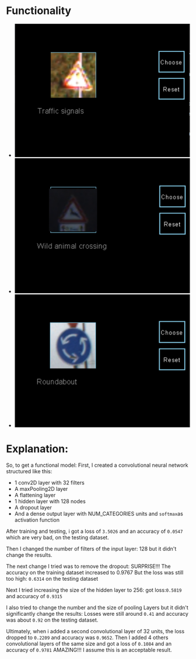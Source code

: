 # Functionality
- ![alt text](img1.png)
- ![alt text](img2.png)
- ![alt text](img3.png)


# Explanation:
So, to get a functional model:
First, I created a convolutional neural network structured like this:
- 1 conv2D layer with 32 filters
- A maxPooling2D layer
- A flattening layer
- 1 hidden layer with 128 nodes
- A dropout layer
- And a dense output layer with NUM_CATEGORIES units and `softmax`as activation function

After training and testing, i got a loss of `3.5026` and an accuracy of `0.0547` which are very bad, on the testing dataset.

Then I changed the number of filters of the input layer: 128 but it didn't change the results.

The next change I tried was to remove the dropout: SURPRISE!!! The accuracy on the training dataset increased to 0.9767
But the loss was still too high: `0.6314` on the testing dataset

Next I tried increasing the size of the hidden layer to 256: got loss:`0.5819` and accuracy of `0.9315`

I also tried to change the number and the size of pooling Layers but it didn't significantly change the results:
Losses were still around `0.41` and accuracy was about `0.92` on the testing dataset.


Ultimately, when i added a second convolutional layer of 32 units, the loss dropped to `0.2209` and
accuracy was `0.9652`.
Then I added 4 others convolutional layers of the same size and got a loss of `0.1084` and an accuracy of `0.9781`
AMAZING!!!
I assume this is an acceptable result.


